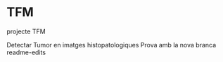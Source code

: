 # TFM
projecte TFM

Detectar Tumor en imatges histopatologiques
Prova amb la nova branca readme-edits

